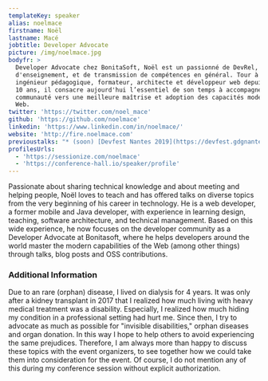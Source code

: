 ```yaml
---
templateKey: speaker
alias: noelmace
firstname: Noël
lastname: Macé
jobtitle: Developer Advocate
picture: /img/noelmace.jpg
bodyfr: >
  Developer Advocate chez BonitaSoft, Noël est un passionné de DevRel,
  d'enseignement, et de transmission de compétences en général. Tour à tour
  ingénieur pédagogique, formateur, architecte et développeur web depuis plus de
  10 ans, il consacre aujourd'hui l’essentiel de son temps à accompagner la
  communauté vers une meilleure maîtrise et adoption des capacités modernes du
  Web.
twitter: 'https://twitter.com/noel_mace'
github: 'https://github.com/noelmace'
linkedin: 'https://www.linkedin.com/in/noelmace/'
website: 'http://fire.noelmace.com'
previoustalks: "* (soon) [Devfest Nantes 2019](https://devfest.gdgnantes.com/fr/): The Web is on F.I.R.E\n* (soon) [Devfest Toulouse 2019](https://devfesttoulouse.fr/): Brace yourself, \U0001F366Vanilla is coming … back \U0001F576!\n* [Best of Web 2019](http://bestofweb.paris/): PRPL: it’s time to learn up with the Fantastic Four!\n* [Best of Web 2019](http://bestofweb.paris/): The Web is on F.I.R.E (workshop)\n* [BreizhCamp 2019](https://www.breizhcamp.org/conference/programme/): The Web is still on F.I.R.E\n* [Angular Connect 2018](https://past.angularconnect.com/2018/): [Deep dive into Angular CLI 7](https://past.angularconnect.com/2018/talks.html#noel-mace) (workshop)\n* [NantesJS](https://nantesjs.org/) (Feb. 2019): ML driven UX made easy with Guess.js\n* [Capitole du libre 2018](https://2018.capitoledulibre.org/): Réconcilier l’ESN avec la communauté et le logiciel libre\n* Algolia Tech Lunch (Oct. 2018): Of code & Avocados\n* AngularX Paris (July 2018): Angular mono-repositories\n* [SFEIR Schools](https://www.sfeir.com/formation/school) Angular & PWA/Modern Web\n* many workshops & talks as a professional trainer, speaker & head of teaching between 2009 & 2015\n* and many more.\n\nGo check [bit.ly/noel-talks](http://bit.ly/noel-talks) for some video recordings.\n"
profilesUrls:
  - 'https://sessionize.com/noelmace'
  - 'https://conference-hall.io/speaker/profile'
---
```

Passionate about sharing technical knowledge and about meeting and helping people, Noël loves to teach and has offered talks on diverse topics from the very beginning of his career in technology. He is a web developer, a former mobile and Java developer, with experience in learning design, teaching, software architecture, and technical management. Based on this wide experience, he now focuses on the developer community as a Developer Advocate at Bonitasoft, where he helps developers around the world master the modern capabilities of the Web (among other things) through talks, blog posts and OSS contributions.

### Additional Information

Due to an rare (orphan) disease, I lived on dialysis for 4 years. It was only after a kidney transplant in 2017 that I realized how much living with heavy medical treatment was a disability. Especially, I realized how much hiding my condition in a professional setting had hurt me. Since then, I try to advocate as much as possible for "invisible disabilities," orphan diseases and organ donation. In this way I hope to help others to avoid experiencing the same prejudices. Therefore, I am always more than happy to discuss these topics with the event organizers, to see together how we could take them into consideration for the event. Of course, I do not mention any of this during my conference session without explicit authorization.
